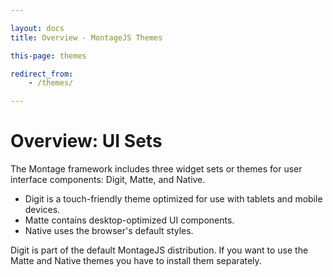 ```yaml
---

layout: docs
title: Overview - MontageJS Themes

this-page: themes

redirect_from:
    - /themes/

---
```


# Overview: UI Sets

The Montage framework includes three widget sets or themes for user interface components: Digit, Matte, and Native.

* Digit is a touch-friendly theme optimized for use with tablets and mobile devices.
* Matte contains desktop-optimized UI components.
* Native uses the browser's default styles.

Digit is part of the default MontageJS distribution. If you want to use the Matte and Native themes you have to install them separately.
